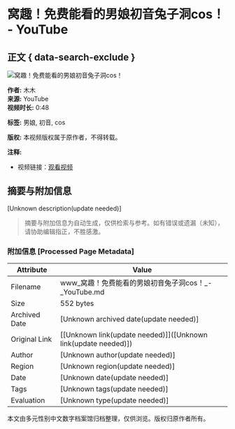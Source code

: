 # 窝趣！免费能看的男娘初音兔子洞cos！ - YouTube

## 正文 { data-search-exclude }


![窝趣！免费能看的男娘初音兔子洞cos！](https://i.ytimg.com/an/Th1u6leNfmZpDTAHEjW-NQ/featured_channel.jpg?v=64ddca26)

**作者:** 木木  
**来源:** YouTube  
**视频时长:** 0:48  

**标签:** 男娘, 初音, cos  

**版权:** 本视频版权属于原作者，不得转载。  

**注释:**  
- 视频链接：[观看视频](https://www.youtube.com/watch?v=Th1u6leNfmZpDTAHEjW-NQ)
<!-- tcd_original_link https://www.youtube.com/watch?v=UQavYY5WvpY&vl=zh-Hans -->


## 摘要与附加信息

<!-- tcd_abstract -->
[Unknown description(update needed)]
<!-- tcd_abstract_end -->

> 摘要与附加信息为自动生成，仅供检索与参考。如有错误或遗漏（未知），请协助编辑指正，不胜感激。

### 附加信息 [Processed Page Metadata]

| Attribute       | Value                                  |
|-----------------|----------------------------------------|
| Filename        | www_窝趣！免费能看的男娘初音兔子洞cos！_-_YouTube.md                             |
| Size            | 552 bytes                           |
| Archived Date   | [Unknown archived date(update needed)]                             |
| Original Link   | [[Unknown link(update needed)]]([Unknown link(update needed)])                       |
| Author          | [Unknown author(update needed)]                               |
| Region          | [Unknown region(update needed)]                               |
| Date            | [Unknown date(update needed)]                                 |
| Tags            | [Unknown tags(update needed)]                                 |
| Evaluation            | [Unknown type(update needed)]                                 |
<!-- tcd_table_end -->

本文由多元性别中文数字档案馆归档整理，仅供浏览。版权归原作者所有。
